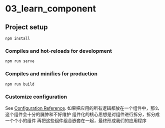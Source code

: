 # 03_learn_component

## Project setup
```
npm install
```

### Compiles and hot-reloads for development
```
npm run serve
```

### Compiles and minifies for production
```
npm run build
```

### Customize configuration
See [Configuration Reference](https://cli.vuejs.org/config/).
如果把应用的所有逻辑都放在一个组件中，那么这个组件会十分的臃肿和不好维护
组件化的核心思想是对组件进行拆分，拆分成一个个小的组件
再把这些组件组合嵌套在一起，最终形成我们的应用程序
